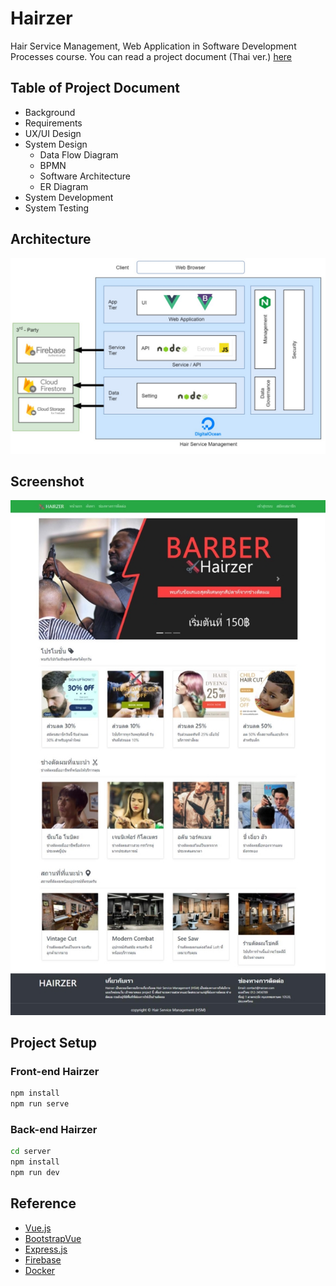 # Hairzer

Hair Service Management, Web Application in Software Development Processes course. You can read a project document (Thai ver.) [here](https://drive.google.com/file/d/1ZdNcxaSHjy7YGSQKxxRlirUyFaTKXsjF/view?usp=sharing)

## Table of Project Document

- Background
- Requirements
- UX/UI Design
- System Design
  - Data Flow Diagram
  - BPMN
  - Software Architecture
  - ER Diagram
- System Development
- System Testing

## Architecture

![software-architect](image/software-architecture.jpg)

## Screenshot

![home-page](image/home-page.jpg)

## Project Setup

### Front-end Hairzer

```cmd
npm install
npm run serve
```

### Back-end Hairzer

```cmd
cd server
npm install
npm run dev
```

## Reference

- [Vue.js](https://cli.vuejs.org/config/)
- [BootstrapVue](https://bootstrap-vue.org/)
- [Express.js](https://expressjs.com/)
- [Firebase](https://firebase.google.com/)
- [Docker](https://www.docker.com/)
